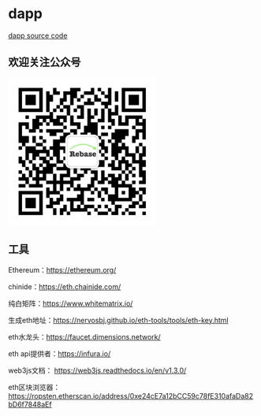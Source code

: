 # dapp

[dapp source code](https://github.com/liushooter/dapp)

## 欢迎关注公众号

<img src="./wx.jpg" width="300">

## 工具

Ethereum：https://ethereum.org/

chinide：https://eth.chainide.com/

纯白矩阵：https://www.whitematrix.io/

生成eth地址：https://nervosbj.github.io/eth-tools/tools/eth-key.html

eth水龙头：https://faucet.dimensions.network/

eth api提供者：https://infura.io/

web3js文档： https://web3js.readthedocs.io/en/v1.3.0/

eth区块浏览器：https://ropsten.etherscan.io/address/0xe24cE7a12bCC59c78fE310afaDa82bD6f7848aEf
